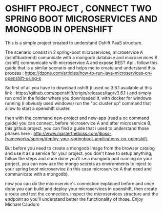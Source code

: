 # OSHIFT PROJECT , CONNECT TWO SPRING BOOT MICROSERVICES AND MONGODB IN OPENSHIFT

This is a simple project created to understand Oshift PaaS structure.

The scenario consist in 2 spring-boot microservices, microservice A (oshiftbackend) comunicate with a mongodb database and microservices B (oshift) communicate with microservice A and expose REST Api .
follow this guide that is a similar scenario and helps me to create and understand this process : https://dzone.com/articles/how-to-run-java-microservices-on-openshift-using-s

So first of all you have to download oshift (i used oc 3.6.1 available at this link : https://github.com/openshift/origin/releases/tag/v3.6.1 ) and simply run cmd in the folder where you downloaded it, with docker for windows running (i obviusly used windows) run the "oc cluster up" command that allow to start a openshift cluster.

then with the command new-project and new-app (read a oc command guide) you can connect, before microservice A and after microservice B, this github project. you can find a guide that i used to understand those phases here : http://www.mastertheboss.com/jboss-frameworks/spring/deploy-your-springboot-applications-on-openshift.

But before you need to create a mongodb image from the browser catalog and use it as a service for your project. you don't have to setup anything, follow the steps and once done you'll se a mongodb pod running on your porject, you can now use the mongo secrets as environments to inject to your spring boot microservice (in this case microservice A that need and communicate with a mongodb).

now you can do the microservice's connection explained before and once done you can build and deploy your microservices in openshift, then create a route and test the connection.
inspect the microservices structure and the endpoint so you'll understand better the functionality of those. 
Enjoy
Michael Cauduro
